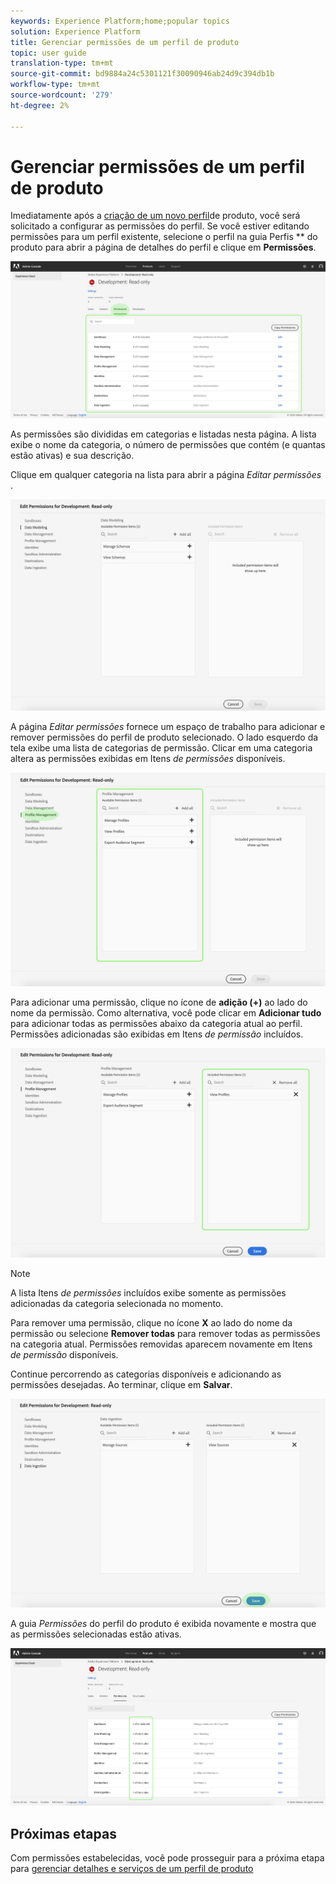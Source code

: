 ```yaml
---
keywords: Experience Platform;home;popular topics
solution: Experience Platform
title: Gerenciar permissões de um perfil de produto
topic: user guide
translation-type: tm+mt
source-git-commit: bd9884a24c5301121f30090946ab24d9c394db1b
workflow-type: tm+mt
source-wordcount: '279'
ht-degree: 2%

---
```



# Gerenciar permissões de um perfil de produto

Imediatamente após a [criação de um novo perfil](#create-a-new-product-profile)de produto, você será solicitado a configurar as permissões do perfil. Se você estiver editando permissões para um perfil existente, selecione o perfil na guia Perfis ** do produto para abrir a página de detalhes do perfil e clique em **Permissões**.

![Permissões de perfil](../images/profile-permissions.png)

As permissões são divididas em categorias e listadas nesta página. A lista exibe o nome da categoria, o número de permissões que contém (e quantas estão ativas) e sua descrição.

Clique em qualquer categoria na lista para abrir a página *Editar permissões* .

![editar permissões](../images/edit-permissions.png)

A página *Editar permissões* fornece um espaço de trabalho para adicionar e remover permissões do perfil de produto selecionado. O lado esquerdo da tela exibe uma lista de categorias de permissão. Clicar em uma categoria altera as permissões exibidas em Itens *de permissões* disponíveis.

![change-permissions-categoria](../images/change-permissions-category.png)

Para adicionar uma permissão, clique no ícone de **adição (+)** ao lado do nome da permissão. Como alternativa, você pode clicar em **Adicionar tudo** para adicionar todas as permissões abaixo da categoria atual ao perfil. Permissões adicionadas são exibidas em Itens *de permissão* incluídos.

![add-permissions](../images/add-permissions.png)

>[!NOTE]
>
>A lista Itens *de permissões* incluídos exibe somente as permissões adicionadas da categoria selecionada no momento.

Para remover uma permissão, clique no ícone **X** ao lado do nome da permissão ou selecione **Remover todas** para remover todas as permissões na categoria atual. Permissões removidas aparecem novamente em Itens *de permissão* disponíveis.

Continue percorrendo as categorias disponíveis e adicionando as permissões desejadas. Ao terminar, clique em **Salvar**.

![permissões-conclusão](../images/permissions-finish.png)

A guia *Permissões* do perfil do produto é exibida novamente e mostra que as permissões selecionadas estão ativas.

![permissões adicionadas](../images/added-permissions.png)

## Próximas etapas

Com permissões estabelecidas, você pode prosseguir para a próxima etapa para [gerenciar detalhes e serviços de um perfil de produto](details-and-services.md)